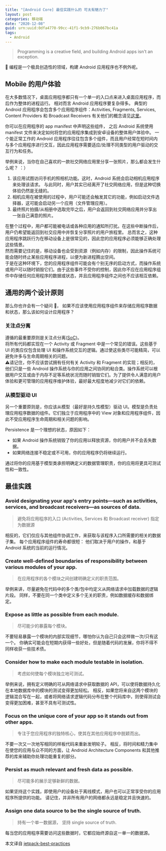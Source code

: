 ```yaml
---
title: "[Android Core] 最佳实践什么的 可太有魅力了"
layout: post
categories: 移动端
date: "2020-12-08"
guid: urn:uuid:0dfa4770-99cc-41f1-9cb9-276b067bc41a
tags:
  - Android
---
```



> Programming is a creative field, and building Android apps isn't an exception.

👏 编程是一个极具创造性的领域，构建 Android 应用程序也不例外呢。


## Mobile 的用户体验
在大多数情况下，桌面应用程序都只有一个单一的入口点来进入桌面应用程序，而后作为整体的进程运行。 相对而言 Android 应用程序要复杂得多。 典型的 Android 应用程序会包含多个应用程序组件：Activities, Fragments, Services, Content Providers 和 Broadcast Receivers 有关他们的概念请见[这里](https://www.sddtc.florist/sddtc/2020/12/01/android-core-applications-fundamentals.html)。

你可以在应用程序的 app manifest 中声明这些组件， 之后 Android 系统使用 manifest 文件来决定如何将您的应用程序集成到安卓设备的整体用户体验中。 一个能正常工作的 Android 应用程序往往包含多个组件，而且用户经常在短时间内与多个应用程序进行交互，因此应用程序需要适应/处理不同类型的用户驱动的交互行为和任务。

举例来说，当你在自己喜欢的一款社交网络应用里分享一张照片，那么都会发生什么呢？ ：）

1.  该应用试图访问手机的照相机功能。这时，Android 系统会启动相机应用程序来处理该请求。 与此同时，用户其实已经离开了社交网络应用，但是这种切换体验仍然是无缝的。
2. 相机应用在被使用的过程中，用户可能还会触发其它的功能，例如启动文件选择器，这可能会启动另一个应用（文件管理应用）。
3. 最终照片拍摄/从相册中选取完毕之后，用户会返回到社交网络应用并分享出一张自己满意的照片。

在整个过程中，用户都可能被电话或各种应用的通知所打扰。在这些中断操作后，用户仍希望能返回到社交应用中并恢复分享照片的用户旅程里。 总而言之，这种应用程序跳跃行为在移动设备上是很常见的，因此您的应用程序必须能够正确处理这些情景。  
然而需要记住的是，移动设备也会受到资源（例如内存）的限制，因此操作系统可能会随时终止某些应用程序进程，以便为新进程腾出空间。  
于是在这种环境下，您的应用程序组件可能会有个别无序的启动方式，而操作系统或用户可以随时销毁它们。由于这些事件不受你的控制，因此你不应在应用程序组件中存储任何应用程序的数据或状态，并且应用程序组件之间也不应该相互依赖。

## 通用的两个设计原则
那么你也许会有一个疑问 🤔️， 如果不应该使用应用程序组件来存储应用程序数据和状态，那么该如何设计应用程序？

### 关注点分离
遵循的最重要原则是关注点分离([SoC](https://en.wikipedia.org/wiki/Separation_of_concerns))。  
将所有代码都实现在一个 Activity 或 Fragment 中是一个常见的错误。这些基于 UI 的类应仅包含处理 UI 和操作系统交互的逻辑。通过使这些类尽可能精简，可以避免许多与生命周期相关的问题。  
⚠️请记住，你不应该尝试拥有任何有关 Activity 和 Fragment 的实现；相反的，他们只是一些 Android 操作系统与你的应用之间协同的粘合类。操作系统可以根据用户交互或由于内存不足等系统状况而随时销毁它们。为了提供令人满意的用户体验和更可管理的应用程序维护体验，最好最大程度地减少对它们的依赖。

### 从模型驱动 UI
另一个重要原则是，你应该从模型（最好是持久性模型）驱动 UI。模型是负责处理应用程序数据的组件。它们独立于应用程序中的 View 对象和应用程序组件，因此不受应用程序生命周期和相关问题的影响。

Persistence 是一个理想的状态，原因如下：
* 如果 Android 操作系统销毁了你的应用以释放资源，你的用户并不会丢失数据。
* 如果网络连接不稳定或不可用，你的应用程序仍将继续运行。

通过将你的应用基于模型类承担明确定义的数据管理职责，你的应用将更具可测试性和一致性。

## 最佳实践

### Avoid designating your app's entry points—such as activities, services, and broadcast receivers—as sources of data.
> 避免将应用程序的入口 (Activities, Services 和 Broadcast receiver) 指定为数据源

相反的，它们仅应与其他组件协调工作，来获取与该程序入口所需要的相关的数据子集。 每个应用程序组件的寿命都很短： 他们取决于用户的操作，和基于 Android 系统的当前的运行情况。

### Create well-defined boundaries of responsibility between various modules of your app.
> 在应用程序的各个模块之间创建明确定义的职责范围。

举例来讲，尽量避免在代码中的多个类/包中均定义从网络请求中加载数据的逻辑片段。 同样，不要在同一个类中定义多个无关的职责，例如数据缓存和数据绑定。

### Expose as little as possible from each module.
> 尽可能少的暴露每个模块。

不要轻易暴露一个模块的内部实现细节，哪怕你认为自己只会这样做一次/只有这一个。 你确实可能会在短期内获得一些好处，但是随着代码的发展，你将不得不同样收获一些技术债。

### Consider how to make each module testable in isolation.
> 考虑如何使每个模块独立地可测试。

举例来说，拥有定义明确的可从网络请求中获取数据的 API，可以使将数据持久化在本地数据库中的模块的测试变得更加轻松。 相反，如果您将来自这两个模块的逻辑混合写在一起，或者将网络请求逻辑代码分布在整个代码库中，则使得测试会变得更加困难，甚至不具有可测试性。

### Focus on the unique core of your app so it stands out from other apps.
> 专注于您应用程序的独特核心，使其在其他应用程序中脱颖而出。

不要一次又一次地写相同的样板代码来重新发明轮子。 相反，将时间和精力集中在使您的应用与众不同的方面，让 Android Architecture Components 和其他推荐的库来辅助你处理功能重复的部分。

### Persist as much relevant and fresh data as possible.
> 尽可能多的展示足够新鲜的数据。

如果坚持这个实践，即使用户的设备处于离线模式，用户也可以正常享受你的应用程序所提供的功能。 请记住，并非所有用户的网络都永远是稳定并且快速的。

### Assign one data source to be the single source of truth.
> 持有一个单一数据源， 坚持 single source of truth.

每当您的应用程序需要访问这些数据时，它都应始终源自这一单一的数据源。


本文译自 [jetpack-best-practices](https://developer.android.com/jetpack/guide#best-practices)
